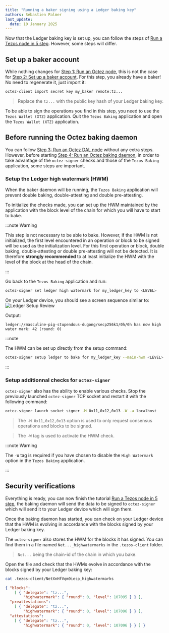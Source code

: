 ```yaml
---
title: "Running a baker signing using a Ledger baking key"
authors: Sébastien Palmer
last_update:
  date: 10 January 2025
---
```


Now that the Ledger baking key is set up, you can follow the steps of [Run a Tezos node in 5 step](/tutorials/join-dal-baker). However, some steps will differ.

## Set up a baker account

While nothing changes for [Step 1: Run an Octez node](/tutorials/join-dal-baker/run-node), this is not the case for [Step 2: Set up a baker account](/tutorials/join-dal-baker/prepare-account).
For this step, you already have a baker! No need to regenerate it, just import it:

   ```bash
   octez-client import secret key my_baker remote:tz...
   ```

> Replace the `tz...` with the public key hash of your Ledger baking key.

To be able to sign the operations you find in this step, you need to use the `Tezos Wallet (XTZ)` application.
Quit the `Tezos Baking` application and open the `Tezos Wallet (XTZ)` application.

## Before running the Octez baking daemon

You can follow [Step 3: Run an Octez DAL node](/tutorials/join-dal-baker/run-dal-node) without any extra steps. However, before starting [Step 4: Run an Octez baking daemon](/tutorials/join-dal-baker/run-baker), in order to take advantage of the `octez-signer` checks and those of the `Tezos Baking` application, some steps are important.

### Setup the Ledger high watermark (HWM)

When the baker daemon will be running, the `Tezos Baking` application will prevent double baking, double-attesting and double pre-attesting.

To initialize the checks made, you can set up the HWM maintained by the application with the block level of the chain for which you will have to start to bake.

:::note Warning

This step is not necessary to be able to bake. However, if the HWM is not initialized, the first level encountered in an operation or block to be signed will be used as the initialization level. For this first operation or block, double baking, double-attesting or double pre-attesting will not be detected. It is therefore **strongly recommended** to at least initialize the HWM with the level of the block at the head of the chain.

:::

Go back to the `Tezos Baking` application and run:

   ```bash
   octez-signer set ledger high watermark for my_ledger_key to <LEVEL>
   ```

On your Ledger device, you should see a screen sequence similar to:
![Ledger Setup Review](/img/tutorials/bake-with-ledger/set-hwm-review.png)
<!-- https://lucid.app/lucidchart/26df7357-40e6-4c1b-8ffe-0e4b8eebf707/edit?beaconFlowId=D98D3B908C0603CC&invitationId=inv_08b134b7-3e40-4429-af31-101e36489cc3&page=0_0# -->

Output:

   ```console
   ledger://masculine-pig-stupendous-dugong/secp256k1/0h/0h has now high water mark: 42 (round: 0)
   ```

:::note

The HWM can be set up directly from the setup command:

   ```bash
   octez-signer setup ledger to bake for my_ledger_key --main-hwm <LEVEL>
   ```

:::

### Setup additionnal checks for `octez-signer`

`octez-signer` also has the ability to enable various checks. Stop the previously launched `octez-signer` TCP socket and restart it with the following command:

   ```bash
   octez-signer launch socket signer -M 0x11,0x12,0x13 -W -a localhost
   ```

> The `-M 0x11,0x12,0x13` option is used to only request consensus operations and blocks to be signed.

> The `-W` tag is used to activate the HWM check.

:::note Warning

The `-W` tag is required if you have chosen to disable the `High Watermark` option in the `Tezos Baking` application.

:::

## Security verifications

Everything is ready, you can now finish the tutorial [Run a Tezos node in 5 step](/tutorials/join-dal-baker), the baking daemon will send the data to be signed to `octez-signer` which will send it to your Ledger device which will sign them.

Once the baking daemon has started, you can check on your Ledger device that the HWM is evolving in accordance with the blocks signed by your Ledger baking key.

The `octez-signer` also stores the HWM for the blocks it has signed. You can find them in a file named `Net..._highwatermarks` in the `.tezos-client` folder.

> `Net...` being the chain-id of the chain in which you bake.

Open the file and check that the HWMs evolve in accordance with the blocks signed by your Ledger baking key:

   ```bash
   cat .tezos-client/NetXnHfVqm9iesp_highwatermarks
   ```

   ```json
   { "blocks":
       [ { "delegate": "tz...",
           "highwatermark": { "round": 0, "level": 107095 } } ],
     "preattestations":
       [ { "delegate": "tz...",
           "highwatermark": { "round": 0, "level": 107096 } } ],
     "attestations":
       [ { "delegate": "tz...",
           "highwatermark": { "round": 0, "level": 107096 } } ] }
   ```



